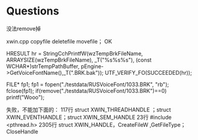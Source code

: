 # Questions
没法remove掉

xwin.cpp 
copyfile deletefile movefile； OK

  HRESULT hr = StringCchPrintfW(wzTempBrkFileName, ARRAYSIZE(wzTempBrkFileName), _T("%s%s%s"), (const WCHAR*)strTempPathBuffer, pEngine->GetVoiceFontName(),_T(".BRK.bak"));
        UTF_VERIFY_FO(SUCCEEDED(hr));

 FILE* fp1;
    fp1 = fopen("./testdata/RUSVoiceFont/1033.BRK", "rb");
    fclose(fp1);
    if(remove("./testdata/RUSVoiceFont/1033.BRK")==0)
    printf("Wooo");


失败，不能加下面的：
117行 struct XWIN_THREADHANDLE ；struct XWIN_EVENTHANDLE；struct XWIN_SEM_HANDLE
23行 #include <pthread.h>
2305行 struct XWIN_HANDLE，CreateFileW ,GetFileType；CloseHandle
